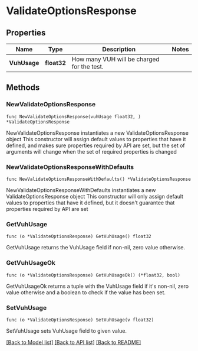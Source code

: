 # ValidateOptionsResponse

## Properties

Name | Type | Description | Notes
------------ | ------------- | ------------- | -------------
**VuhUsage** | **float32** | How many VUH will be charged for the test. | 

## Methods

### NewValidateOptionsResponse

`func NewValidateOptionsResponse(vuhUsage float32, ) *ValidateOptionsResponse`

NewValidateOptionsResponse instantiates a new ValidateOptionsResponse object
This constructor will assign default values to properties that have it defined,
and makes sure properties required by API are set, but the set of arguments
will change when the set of required properties is changed

### NewValidateOptionsResponseWithDefaults

`func NewValidateOptionsResponseWithDefaults() *ValidateOptionsResponse`

NewValidateOptionsResponseWithDefaults instantiates a new ValidateOptionsResponse object
This constructor will only assign default values to properties that have it defined,
but it doesn't guarantee that properties required by API are set

### GetVuhUsage

`func (o *ValidateOptionsResponse) GetVuhUsage() float32`

GetVuhUsage returns the VuhUsage field if non-nil, zero value otherwise.

### GetVuhUsageOk

`func (o *ValidateOptionsResponse) GetVuhUsageOk() (*float32, bool)`

GetVuhUsageOk returns a tuple with the VuhUsage field if it's non-nil, zero value otherwise
and a boolean to check if the value has been set.

### SetVuhUsage

`func (o *ValidateOptionsResponse) SetVuhUsage(v float32)`

SetVuhUsage sets VuhUsage field to given value.



[[Back to Model list]](../README.md#documentation-for-models) [[Back to API list]](../README.md#documentation-for-api-endpoints) [[Back to README]](../README.md)


